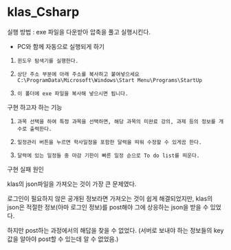 # klas_Csharp

실행 방법 : exe 파일을 다운받아 압축을 풀고 실행시킨다.

+ PC와 함께 자동으로 실행되게 하기 
1.     윈도우 탐색기를 실행한다.
2.     상단 주소 부분에 아래 주소를 복사하고 붙여넣으세요 C:\ProgramData\Microsoft\Windows\Start Menu\Programs\StartUp
3.     이 폴더에 exe 파일을 복사해 넣으시면 됩니다.



 구현 하고자 하는 기능
1.     과목 선택을 하여 특정 과목을 선택하면, 해당 과목의 미완료 강의, 과제 등의 정보를 개수로 출력한다. 

2.     일정관리 버튼을 누르면 학사일정을 포함한 달력을 띄워 수정할 수 있게끔 한다.

3.     달력에 있는 일정들 중 마감 기한이 빠른 일정 순으로 To do list를 띄운다.


구현 실패 원인

klas의 json파일을 가져오는 것이 가장 큰 문제였다.

로그인이 필요하지 않은 공개된 정보라면 가져오는 것이 쉽게 해결되었지만, 
klas의 json은 적절한 정보(아마 로그인 정보)를 post해야 그에 상응하는 json을 받을 수 있었다.
 
하지만 post하는 과정에서의 해답을 찾을 수 없었다. 
(서버로 보내야 하는 정보들의 key값을 알아야 post할 수 있는데 알 수 없었음.)
